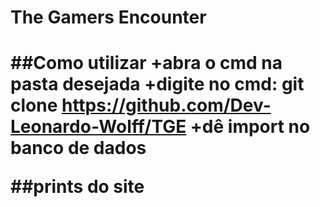 <h1>The Gamers Encounter<h1>

##Como utilizar
+abra o cmd na pasta desejada
+digite no cmd: git clone https://github.com/Dev-Leonardo-Wolff/TGE
+dê import no banco de dados

##prints do site
  
